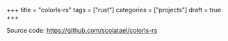+++
title = "colorls-rs"
tags = ["rust"]
categories = ["projects"]
draft = true
+++

Source code: <https://github.com/scoiatael/colorls-rs><br />
